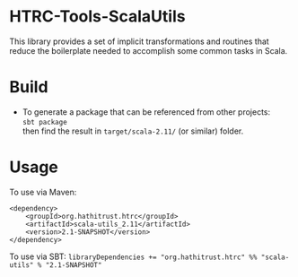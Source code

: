 # HTRC-Tools-ScalaUtils
This library provides a set of implicit transformations and routines that reduce the boilerplate needed to accomplish some common tasks in Scala.

# Build
* To generate a package that can be referenced from other projects:  
  `sbt package`  
  then find the result in `target/scala-2.11/` (or similar) folder.

# Usage

To use via Maven:
```
<dependency>
    <groupId>org.hathitrust.htrc</groupId>
    <artifactId>scala-utils_2.11</artifactId>
    <version>2.1-SNAPSHOT</version>
</dependency>
```

To use via SBT:
`libraryDependencies += "org.hathitrust.htrc" %% "scala-utils" % "2.1-SNAPSHOT"`
